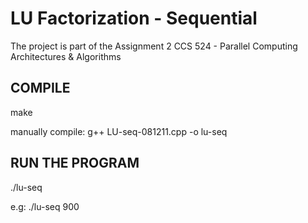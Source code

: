 LU Factorization - Sequential 
=============================
The project is part of the Assignment 2 CCS 524 - Parallel Computing Architectures & Algorithms

COMPILE			
-------
make

manually compile: g++ LU-seq-081211.cpp -o lu-seq 

RUN THE PROGRAM		
---------------
./lu-seq <size-of-linear-system>

e.g: ./lu-seq 900



